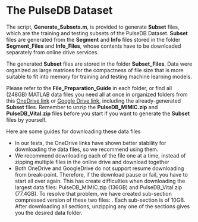 # The PulseDB Dataset

The script, **Generate_Subsets.m**, is provided to generate **Subset** files, which are the training and testing subsets of the PulseDB Dataset. **Subset** files are generated from the **Segment** and **Info** files stored in the folder **Segment_Files** and **Info_Files**, whose contents have to be downloaded separately from online drive services.

The generated **Subset** files are stored in the folder **Subset_Files**. Data were organized as large matrices for the compactness of file size that is more suitable to fit into memory for training and testing machine learning models.

Please refer to the **File_Preparation_Guide** in each folder, or find all (248GB) MATLAB data files you need all at once in organized folders from this [OneDrive link](https://rutgersconnect-my.sharepoint.com/:f:/g/personal/ww329_soe_rutgers_edu/ElnVrq7MWdVGvvZztLCuNe0BDJ1YKh9FNBM0tK2BJVC0ew?e=fQYySg) or [Google Drive link](https://drive.google.com/drive/folders/1behw-Dljs8-p2axHQ6KJZ5HTRKQHQgnS?usp=sharing), including the already-generated **Subset** files. Remember to unzip the **PulseDB_MIMIC.zip** and **PulseDB_Vital.zip** files before you start if you want to generate the **Subset** files by yourself.

Here are some guides for downloading these data files
- In our tests, the OneDrive links have shown better stability for downloading the data files, so we recommend using them.
- We recommend downloading each of the file one at a time, instead of zipping multiple files in the online drive and download together
- Both OneDrive and GoogleDrive do not support resume downloading from break-point. Therefore, if the download pause or fail, you have to start all over again. This has create difficulties when downloading the largest data files: PulseDB_MIMIC.zip (136GB) and PulseDB_Vital.zip (77.4GB). To resolve that problem, we have created sub-section compressed version of these two files: . Each sub-section is of 10GB. After downloading all sections, unzipping any one of the sections gives you the desired data folder.
